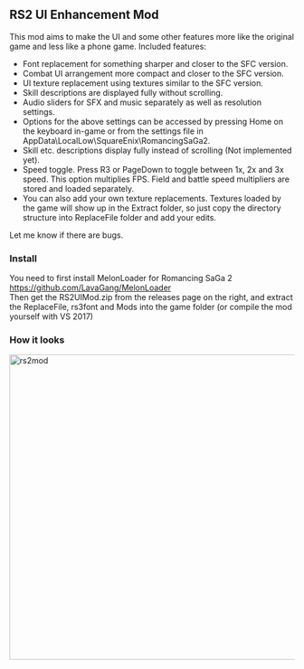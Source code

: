 ## RS2 UI Enhancement Mod

This mod aims to make the UI and some other features more like the original game and less like a phone game.
Included features:
* Font replacement for something sharper and closer to the SFC version.
* Combat UI arrangement more compact and closer to the SFC version.
* UI texture replacement using textures similar to the SFC version.
* Skill descriptions are displayed fully without scrolling.
* Audio sliders for SFX and music separately as well as resolution settings.
* Options for the above settings can be accessed by pressing Home on the keyboard in-game or from the settings file in AppData\LocalLow\SquareEnix\RomancingSaGa2.
* Skill etc. descriptions display fully instead of scrolling (Not implemented yet).
* Speed toggle. Press R3 or PageDown to toggle between 1x, 2x and 3x speed. This option multiplies FPS. Field and battle speed multipliers are stored and loaded separately.
* You can also add your own texture replacements. Textures loaded by the game will show up in the Extract folder, so just copy the directory structure into ReplaceFile folder and add your edits.

Let me know if there are bugs.

### Install
You need to first install MelonLoader for Romancing SaGa 2 https://github.com/LavaGang/MelonLoader  
Then get the RS2UIMod.zip from the releases page on the right, and extract the ReplaceFile, rs3font and Mods into the game folder (or compile the mod yourself with VS 2017)

### How it looks
<img width="960" height="540" alt="rs2mod" src="https://github.com/user-attachments/assets/936ac880-e45d-471f-8ed0-98e15322b6eb" />
